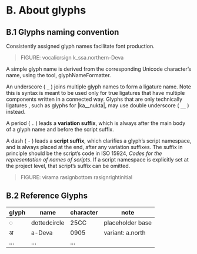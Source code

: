# B. About glyphs

## B.1 Glyphs naming convention

Consistently assigned glyph names facilitate font production.

> FIGURE:
> vocalicrsign
> k_ssa.northern-Deva

A simple glyph name is derived from the corresponding Unicode character’s name, using the tool, glyphNameFormatter. <!-- [something about glyphsNameFormatter, where it can be found, how it works, etc] -->

An underscore ( `_` ) joins multiple glyph names to form a ligature name. Note this is syntax is meant to be used only for true ligatures that have multiple components written in a connected way. Glyphs that are only technically ligatures <!-- [what constitutes a technical ligature?]-->, such as glyphs for |ka__nukta|, may use double underscore ( `__` ) instead.

A period ( `.` ) leads a **variation suffix**, which is always after the main body of a glyph name and before the script suffix.

A dash ( `-` ) leads a **script suffix**, which clarifies a glyph’s script namespace, and is always placed at the end, after any variation suffixes. The suffix in principle should be the script’s code in ISO 15924, _Codes for the representation of names of scripts_. If a script namespace is explicitly set at the project level, that script’s suffix can be omitted.

> FIGURE:
> virama
> rasignbottom
> rasignrightinitial

<!-- A dependent sign or conjoining form of a base is systematically named with `sign` suffixed to the base’s name, if it has a corresponding base. It might have a conventional name as well. But how is a base named? -->

## B.2 Reference Glyphs

glyph | name | character | note
-- | -- | -- | --
◌ | dottedcircle | 25CC | placeholder base
अ | a-Deva | 0905 | variant: a.north
… | … | … |
